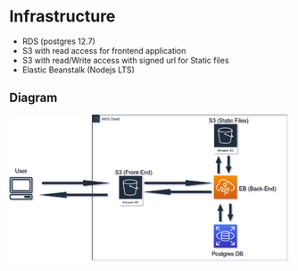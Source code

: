 # Infrastructure

- RDS (postgres 12.7)
- S3 with read access for frontend application
- S3 with read/Write access with signed url for Static files
- Elastic Beanstalk (Nodejs LTS)

## Diagram

![AWS Diagram](./assets/Diagram.png)
